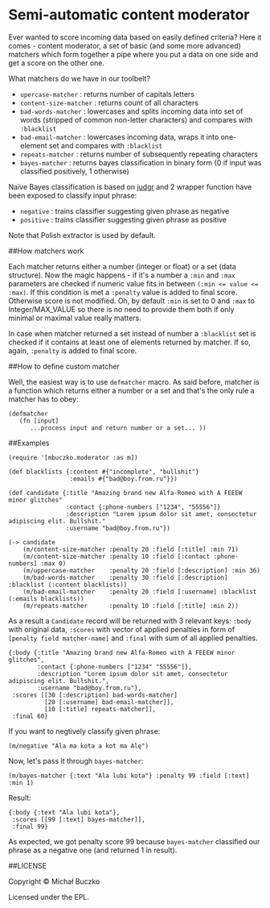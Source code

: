 # Semi-automatic content moderator

Ever wanted to score incoming data based on easily defined criteria? Here it comes - content moderator, a set of basic (and some more advanced) matchers which form together a pipe where you put a data on one side and get a score on the other one.

What matchers do we have in our toolbelt?

 - ```upercase-matcher``` : returns number of capitals letters
 - ```content-size-matcher``` : returns count of all characters
 - ```bad-words-matcher``` : lowercases and splits incoming data into set of words (stripped of common non-letter characters) and compares with ```:blacklist```
 - ```bad-email-matcher``` : lowercases incoming data, wraps it into one-element set and compares with ```:blacklist```
 - ```repeats-matcher``` : returns number of subsequently repeating characters
 - ```bayes-matcher``` : returns bayes classification in binary form (0 if input was classified positively, 1 otherwise)

Naïve Bayes classification is based on [judgr](https://github.com/danielfm/judgr) and 2 wrapper function have been exposed to classify input phrase:

 - ```negative``` : trains classifier suggesting given phrase as negative
 - ```positive``` : trains classifier suggesting given phrase as positive

Note that Polish extractor is used by default.

##How matchers work

Each matcher returns either a number (integer or float) or a set (data structure). Now the magic happens - if it's a number a ```:min``` and ```:max``` parameters are checked if numeric value fits in between ```(:min <= value <= :max)```.
If this condition is met a ```:penalty``` value is added to final score. Otherwise score is not modified. Oh, by default ```:min``` is set to 0 and ```:max``` to Integer/MAX_VALUE
so there is no need to provide them both if only minimal or maximal value really matters.

In case when matcher returned a set instead of number a ```:blacklist``` set is checked if it contains at least one of elements returned by matcher. If so, again, ```:penalty``` is added to final score.

##How to define custom matcher

Well, the easiest way is to use ```defmatcher``` macro. As said before, matcher is a function which returns either a number or a set and that's the only rule a matcher has to obey:

    (defmatcher
       (fn [input]
          ...process input and return number or a set... ))

##Examples

    (require '[mbuczko.moderator :as m])

    (def blacklists {:content #{"incomplete", "bullshit"}
                     :emails #{"bad@boy.from.ru"}})

    (def candidate {:title "Amazing brand new Alfa-Romeo with A FEEEW minor glitches"
                    :contact {:phone-numbers ["1234", "55556"]}
                    :description "Lorem ipsum dolor sit amet, consectetur adipiscing elit. Bullshit."
                    :username "bad@boy.from.ru"})

    (-> candidate
        (m/content-size-matcher :penalty 20 :field [:title] :min 71)
        (m/content-size-matcher :penalty 10 :field [:contact :phone-numbers] :max 0)
        (m/uppercase-matcher    :penalty 20 :field [:description] :min 36)
        (m/bad-words-matcher    :penalty 30 :field [:description] :blacklist (:content blacklists))
        (m/bad-email-matcher    :penalty 20 :field [:username] :blacklist (:emails blacklists))
        (m/repeats-matcher      :penalty 10 :field [:title] :min 2))

As a result a ```Candidate``` record will be returned with 3 relevant keys: ```:body``` with original data, ```:scores``` with vector of applied penalties in form of ```[penalty field matcher-name]``` and ```:final``` with sum of all applied penalties.

    {:body {:title "Amazing brand new Alfa-Romeo with A FEEEW minor glitches",
            :contact {:phone-numbers ["1234" "55556"]},
            :description "Lorem ipsum dolor sit amet, consectetur adipiscing elit. Bullshit.",
            :username "bad@boy.from.ru"},
     :scores [[30 [:description] bad-words-matcher]
              [20 [:username] bad-email-matcher]],
              [10 [:title] repeats-matcher]],
     :final 60}

If you want to negtively classify given phrase:

    (m/negative "Ala ma kota a kot ma Alę")

Now, let's pass it through ```bayes-matcher```:

    (m/bayes-matcher {:text "Ala lubi kota"} :penalty 99 :field [:text] :min 1)

Result:

    {:body {:text "Ala lubi kota"},
     :scores [[99 [:text] bayes-matcher]],
     :final 99}

As expected, we got penalty score 99 because ```bayes-matcher``` classified our phrase as a negative one (and returned 1 in result).

##LICENSE

Copyright © Michał Buczko

Licensed under the EPL.
